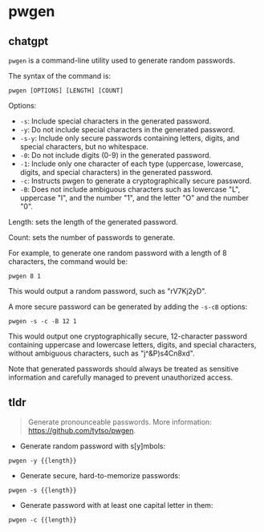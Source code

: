 # pwgen 
## chatgpt 
`pwgen` is a command-line utility used to generate random passwords. 

The syntax of the command is: 

`pwgen [OPTIONS] [LENGTH] [COUNT]`

Options:
- `-s`: Include special characters in the generated password.
- `-y`: Do not include special characters in the generated password.
- `-s-y`: Include only secure passwords containing letters, digits, and special characters, but no whitespace.
- `-0`: Do not include digits (0-9) in the generated password.
- `-1`: Include only one character of each type (uppercase, lowercase, digits, and special characters) in the generated password.
- `-c`: Instructs pwgen to generate a cryptographically secure password.
- `-B`: Does not include ambiguous characters such as lowercase "L", uppercase "I", and the number "1", and the letter "O" and the number "0".

Length: sets the length of the generated password.

Count: sets the number of passwords to generate.

For example, to generate one random password with a length of 8 characters, the command would be:

`pwgen 8 1`

This would output a random password, such as "rV7Kj2yD". 

A more secure password can be generated by adding the `-s-cB` options:

`pwgen -s -c -B 12 1`

This would output one cryptographically secure, 12-character password containing uppercase and lowercase letters, digits, and special characters, without ambiguous characters, such as "j^&P)s4Cn8xd". 

Note that generated passwords should always be treated as sensitive information and carefully managed to prevent unauthorized access. 

## tldr 
 
> Generate pronounceable passwords.
> More information: <https://github.com/tytso/pwgen>.

- Generate random password with s[y]mbols:

`pwgen -y {{length}}`

- Generate secure, hard-to-memorize passwords:

`pwgen -s {{length}}`

- Generate password with at least one capital letter in them:

`pwgen -c {{length}}`
